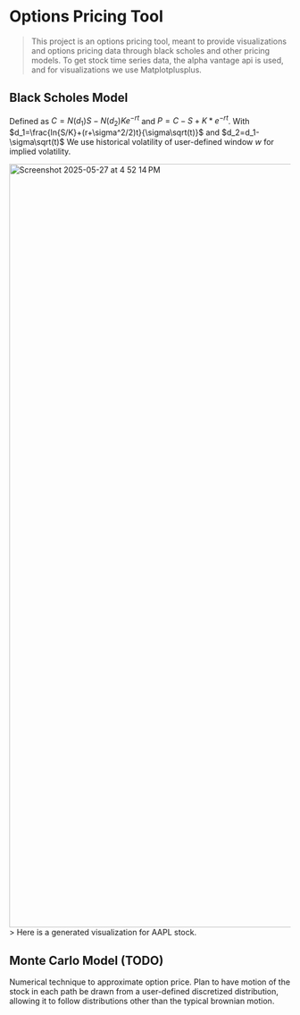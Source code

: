 # Options Pricing Tool
> This project is an options pricing tool, meant to provide visualizations and options pricing data through black scholes and other pricing models.
> To get stock time series data, the alpha vantage api is used, and for visualizations we use Matplotplusplus.

## Black Scholes Model
Defined as $C=N(d_1)S-N(d_2)Ke^{-rt}$ and $P=C-S+K*e^{-rt}$. 
With $d_1=\frac{ln{S/K}+(r+\sigma^2/2)t}{\sigma\sqrt(t)}$ and $d_2=d_1-\sigma\sqrt(t)$
We use historical volatility of user-defined window $w$ for implied volatility.

<img width="1366" alt="Screenshot 2025-05-27 at 4 52 14 PM" src="https://github.com/user-attachments/assets/93fd335b-7295-46a0-a86c-61f52dbff6b6" />
> Here is a generated visualization for AAPL stock.

## Monte Carlo Model (TODO)
Numerical technique to approximate option price. Plan to have motion of the stock in each path be drawn from a user-defined discretized distribution, allowing it to follow distributions other than the typical brownian motion.
